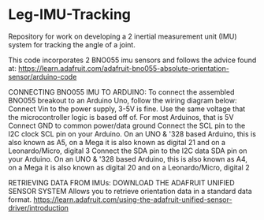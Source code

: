 # Leg-IMU-Tracking
Repository for work on developing a 2 inertial measurement unit (IMU) system for tracking the angle of a joint.

This code incorporates 2 BNO055 imu sensors and follows the advice found at: 
https://learn.adafruit.com/adafruit-bno055-absolute-orientation-sensor/arduino-code


CONNECTING BNO055 IMU TO ARDUINO:
To connect the assembled BNO055 breakout to an Arduino Uno, follow the wiring diagram below:
  Connect Vin to the power supply, 3-5V is fine. Use the same voltage that the microcontroller logic is based off of. For most Arduinos,        that is 5V
  Connect GND to common power/data ground
  Connect the SCL pin to the I2C clock SCL pin on your Arduino. On an UNO & '328 based Arduino, this is also known as A5, on a Mega it is     also known as digital 21 and on a Leonardo/Micro, digital 3
  Connect the SDA pin to the I2C data SDA pin on your Arduino. On an UNO & '328 based Arduino, this is also known as A4, on a Mega it is        also known as digital 20 and on a Leonardo/Micro, digital 2
  
  RETRIEVING DATA FROM IMUs:
  DOWNLOAD THE ADAFRUIT UNIFIED SENSOR SYSTEM
  Allows you to retrieve orientation data in a standard data format.
  https://learn.adafruit.com/using-the-adafruit-unified-sensor-driver/introduction
  
